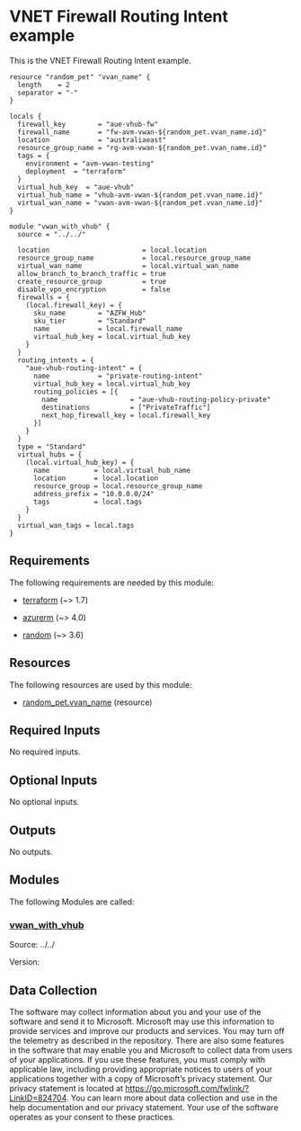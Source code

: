 <!-- BEGIN_TF_DOCS -->
# VNET Firewall Routing Intent example

This is the VNET Firewall Routing Intent example.

```hcl
resource "random_pet" "vvan_name" {
  length    = 2
  separator = "-"
}

locals {
  firewall_key        = "aue-vhub-fw"
  firewall_name       = "fw-avm-vwan-${random_pet.vvan_name.id}"
  location            = "australiaeast"
  resource_group_name = "rg-avm-vwan-${random_pet.vvan_name.id}"
  tags = {
    environment = "avm-vwan-testing"
    deployment  = "terraform"
  }
  virtual_hub_key  = "aue-vhub"
  virtual_hub_name = "vhub-avm-vwan-${random_pet.vvan_name.id}"
  virtual_wan_name = "vwan-avm-vwan-${random_pet.vvan_name.id}"
}

module "vwan_with_vhub" {
  source = "../../"

  location                       = local.location
  resource_group_name            = local.resource_group_name
  virtual_wan_name               = local.virtual_wan_name
  allow_branch_to_branch_traffic = true
  create_resource_group          = true
  disable_vpn_encryption         = false
  firewalls = {
    (local.firewall_key) = {
      sku_name        = "AZFW_Hub"
      sku_tier        = "Standard"
      name            = local.firewall_name
      virtual_hub_key = local.virtual_hub_key
    }
  }
  routing_intents = {
    "aue-vhub-routing-intent" = {
      name            = "private-routing-intent"
      virtual_hub_key = local.virtual_hub_key
      routing_policies = [{
        name                  = "aue-vhub-routing-policy-private"
        destinations          = ["PrivateTraffic"]
        next_hop_firewall_key = local.firewall_key
      }]
    }
  }
  type = "Standard"
  virtual_hubs = {
    (local.virtual_hub_key) = {
      name           = local.virtual_hub_name
      location       = local.location
      resource_group = local.resource_group_name
      address_prefix = "10.0.0.0/24"
      tags           = local.tags
    }
  }
  virtual_wan_tags = local.tags
}
```

<!-- markdownlint-disable MD033 -->
## Requirements

The following requirements are needed by this module:

- <a name="requirement_terraform"></a> [terraform](#requirement\_terraform) (~> 1.7)

- <a name="requirement_azurerm"></a> [azurerm](#requirement\_azurerm) (~> 4.0)

- <a name="requirement_random"></a> [random](#requirement\_random) (~> 3.6)

## Resources

The following resources are used by this module:

- [random_pet.vvan_name](https://registry.terraform.io/providers/hashicorp/random/latest/docs/resources/pet) (resource)

<!-- markdownlint-disable MD013 -->
## Required Inputs

No required inputs.

## Optional Inputs

No optional inputs.

## Outputs

No outputs.

## Modules

The following Modules are called:

### <a name="module_vwan_with_vhub"></a> [vwan\_with\_vhub](#module\_vwan\_with\_vhub)

Source: ../../

Version:

<!-- markdownlint-disable-next-line MD041 -->
## Data Collection

The software may collect information about you and your use of the software and send it to Microsoft. Microsoft may use this information to provide services and improve our products and services. You may turn off the telemetry as described in the repository. There are also some features in the software that may enable you and Microsoft to collect data from users of your applications. If you use these features, you must comply with applicable law, including providing appropriate notices to users of your applications together with a copy of Microsoft’s privacy statement. Our privacy statement is located at <https://go.microsoft.com/fwlink/?LinkID=824704>. You can learn more about data collection and use in the help documentation and our privacy statement. Your use of the software operates as your consent to these practices.
<!-- END_TF_DOCS -->